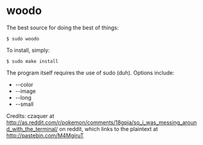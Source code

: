 woodo
======================
The best source for doing the best of things:

    $ sudo woodo

To install, simply:

    $ sudo make install

The program itself requires the use of sudo (duh).
Options include:

* --color
* --image
* --long
* --small

Credits:
czaquer at http://as.reddit.com/r/pokemon/comments/18gpja/so_i_was_messing_around_with_the_terminal/ on reddit, which links to the plaintext at http://pastebin.com/M4MgiruT